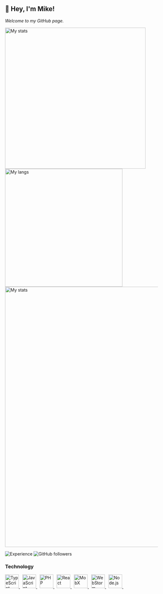 ## 👋 Hey, I'm Mike!
<i>
  Welcome to my GitHub page.
  <a href="https://github.com/d8corp">
    <img height="12" src="https://visitor-badge.glitch.me/badge?page_id=d8corp.d8corp" />
  </a>
</i>

<p>
  <img width="463" src="https://github-readme-stats.vercel.app/api?username=d8corp&show_icons=true" alt="My stats" />
  <img width="387" src="https://github-readme-stats.vercel.app/api/top-langs/?username=d8corp&layout=compact" alt="My langs" />
  <img width="854" src="https://github-profile-trophy.vercel.app/?username=d8corp&margin-w=2" alt="My stats" />
</p>


![Experience](https://img.shields.io/date/1199145600?label=I%20started%20writing%20code)
![GitHub followers](https://img.shields.io/github/followers/d8corp?label=Follow)

### Technology
<p>
  <a href="https://www.typescriptlang.org" title="TypeScript">
    <img height="45" src="https://cdn.worldvectorlogo.com/logos/typescript.svg" alt="TypeScript" />
  </a> &nbsp;
  <a href="https://ru.wikipedia.org/wiki/JavaScript" title="JavaScript">
    <img height="45" src="https://cdn.worldvectorlogo.com/logos/javascript.svg" alt="JavaScript" />
  </a> &nbsp;
  <a href="https://www.php.net" title="PHP">
    <img height="45" src="https://cdn.worldvectorlogo.com/logos/php.svg" alt="PHP" />
  </a> &nbsp;
  <a href="https://reactjs.org" title="React">
    <img height="45" src="https://cdn.worldvectorlogo.com/logos/react.svg" alt="React" />
  </a> &nbsp;
  <a href="https://mobx.js.org" title="MobX">
    <img height="45" src="https://cdn.worldvectorlogo.com/logos/mobx.svg" alt="MobX" />
  </a> &nbsp;
  <a href="https://www.jetbrains.com/webstorm" title="WebStorm">
    <img height="45" src="https://cdn.worldvectorlogo.com/logos/webstorm.svg" alt="WebStorm" />
  </a> &nbsp;
  <a href="https://nodejs.org" title="Node.js">
    <img height="45" src="https://cdn.worldvectorlogo.com/logos/nodejs.svg" alt="Node.js" />
  </a> &nbsp;
</p>
